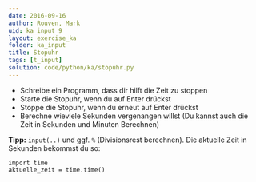 ```yaml
---
date: 2016-09-16
author: Rouven, Mark
uid: ka_input_9
layout: exercise_ka
folder: ka_input
title: Stopuhr
tags: [t_input]
solution: code/python/ka/stopuhr.py
---
```


- Schreibe ein Programm, dass dir hilft die Zeit zu stoppen
- Starte die Stopuhr, wenn du auf Enter drückst
- Stoppe die Stopuhr, wenn du erneut auf Enter drückst
- Berechne wieviele Sekunden vergenangen willst (Du kannst auch die Zeit in Sekunden und Minuten Berechnen)

**Tipp:** `input(..)` und ggf. `%` (Divisionsrest berechnen). Die aktuelle Zeit in Sekunden bekommst du so:

```
import time
aktuelle_zeit = time.time()
```


